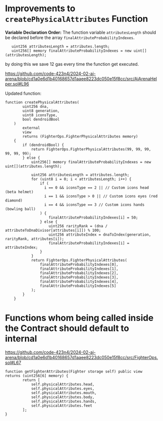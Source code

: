 # Improvements to `createPhysicalAttributes` Function

 **Variable Declaration Order:**
The function variable `attributesLength` should be declared before the array `finalAttributeProbabilityIndexes`.

```solidity
   uint256 attributesLength = attributes.length;
   uint256[] memory finalAttributeProbabilityIndexes = new uint[](attributesLength);
```
by doing this we save 12 gas every time the function get executed.

https://github.com/code-423n4/2024-02-ai-arena/blob/cd1a0e6d1b40168657d1aaee8223dc050e15f8cc/src/AiArenaHelper.sol#L96

Updated function:

```solidity
function createPhysicalAttributes(
        uint256 dna, 
        uint8 generation, 
        uint8 iconsType, 
        bool dendroidBool
    ) 
        external 
        view 
        returns (FighterOps.FighterPhysicalAttributes memory) 
    {
        if (dendroidBool) {
            return FighterOps.FighterPhysicalAttributes(99, 99, 99, 99, 99, 99);
        } else {
            uint256[] memory finalAttributeProbabilityIndexes = new uint[](attributes.length);

            uint256 attributesLength = attributes.length;
            for (uint8 i = 0; i < attributesLength; i++) {
                if (
                  i == 0 && iconsType == 2 || // Custom icons head (beta helmet)
                  i == 1 && iconsType > 0 || // Custom icons eyes (red diamond)
                  i == 4 && iconsType == 3 // Custom icons hands (bowling ball)
                ) {
                    finalAttributeProbabilityIndexes[i] = 50;
                } else {
                    uint256 rarityRank = (dna / attributeToDnaDivisor[attributes[i]]) % 100;
                    uint256 attributeIndex = dnaToIndex(generation, rarityRank, attributes[i]);
                    finalAttributeProbabilityIndexes[i] = attributeIndex;
                }
            }
            return FighterOps.FighterPhysicalAttributes(
                finalAttributeProbabilityIndexes[0],
                finalAttributeProbabilityIndexes[1],
                finalAttributeProbabilityIndexes[2],
                finalAttributeProbabilityIndexes[3],
                finalAttributeProbabilityIndexes[4],
                finalAttributeProbabilityIndexes[5]
            );
        }
    }
```

# Functions whom being called inside the Contract should default to internal

https://github.com/code-423n4/2024-02-ai-arena/blob/cd1a0e6d1b40168657d1aaee8223dc050e15f8cc/src/FighterOps.sol#L67
```solidity
function getFighterAttributes(Fighter storage self) public view returns (uint256[6] memory) {
        return [
            self.physicalAttributes.head,
            self.physicalAttributes.eyes,
            self.physicalAttributes.mouth,
            self.physicalAttributes.body,
            self.physicalAttributes.hands,
            self.physicalAttributes.feet
        ];
}
